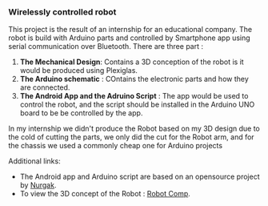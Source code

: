### Wirelessly controlled robot

This project is the result of an internship for an educational company. 
The robot is build with Arduino parts and controlled by Smartphone app using serial communication over Bluetooth.
There are three part :
1. **The Mechanical Design**: Contains a 3D conception of the robot is it would be produced using Plexiglas.
2. **The Arduino schematic** : COntains the electronic parts and how they are connected.
3. **The Android App and the Adruino Script** : The app would be used to control the robot, and the script should be installed in the Arduino UNO board to be be controlled by the app.

In my internship we didn't produce the Robot based on my 3D design due to the cold of cutting the parts, we only did the cut for the Robot arm, and for the chassis we used a commonly cheap one for Arduino projects

Additional links:
- The Android app and Arduino script are based on an opensource project by  [Nurgak]( https://github.com/Nurgak/Android-Bluetooth-Remote-Control).
- To view the 3D concept of the Robot : [Robot Comp](https://a360.co/3p0acsz).


